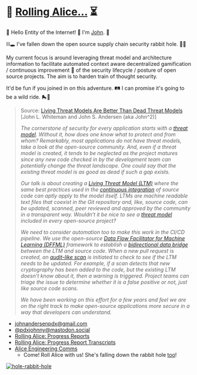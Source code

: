 # 🐢 [Rolling Alice...](https://github.com/intel/dffml/blob/alice/docs/tutorials/rolling_alice/0000_architecting_alice/README.md#rolling-alice-volume-0-introduction-and-context) ⏳

🤙 Hello Entity of the Internet! :metal: I'm [John](https://pdxjohnny.github.io/about/). 🎩

⛓️🕳 I've fallen down the open source supply chain security rabbit hole. 🌳🐇

My current focus is around leveraging threat model and architecture
information to facilitate automated context aware decentralized gamification
/ continuous improvement 🚄 of the security lifecycle / posture of open source
projects. The aim is to harden train of thought security.

It'd be fun if you joined in on this adventure. 🛤️ I can promise it's
going to be a wild ride. 🛼🎢

> Source: [Living Threat Models Are Better Than Dead Threat Models](https://gist.github.com/pdxjohnny/07b8c7b4a9e05579921aa3cc8aed4866#file-rolling_alice_progress_report_0006_living_threat_models_are_better_than_dead_threat_models-md) [John L. Whiteman and John S. Andersen (aka John^2)]
>
> *The cornerstone of security for every application starts with a [threat model](https://owasp.org/www-community/Threat_Modeling_Process). Without it, how does one know what to protect and from whom? Remarkably, most applications do not have threat models, take a look at the open-source community. And, even if a threat model is created, it tends to be neglected as the project matures since any new code checked in by the development team can potentially change the threat landscape. One could say that the existing threat model is as good as dead if such a gap exists.*
>
> *Our talk is about creating a [Living Threat Model (LTM)](https://github.com/johnlwhiteman/living-threat-models) where the same best practices used in the [continuous integration](https://github.com/intel/dffml/tree/alice/docs/tutorials/rolling_alice/0000_architecting_alice#what-is-alice) of source code can aptly apply to the model itself. LTMs are machine readable text files that coexist in the Git repository and, like, source code, can be updated, scanned, peer reviewed and approved by the community in a transparent way. Wouldn’t it be nice to see a [threat model](https://github.com/johnlwhiteman/living-threat-models/blob/main/THREATS.md) included in every open-source project?*
>
> *We need to consider automation too to make this work in the CI/CD pipeline. We use the open-source [Data Flow Facilitator for Machine Learning (DFFML)](https://github.com/intel/dffml) framework to establish a [bidirectional data bridge](https://github.com/intel/dffml/blob/alice/docs/arch/0009-Open-Architecture.rst) between the LTM and source code. When a new pull request is created, an [audit-like scan](https://github.com/johnlwhiteman/living-threat-models/blob/main/demo/ALICE.rst#living-threatsmd) is initiated to check to see if the LTM needs to be updated. For example, if a scan detects that new cryptography has been added to the code, but the existing LTM doesn’t know about it, then a warning is triggered. Project teams can triage the issue to determine whether it is a false positive or not, just like source code scans.*
>
> *We have been working on this effort for a few years and feel we are on the right track to make open-source applications more secure in a way that developers can understand.*

- [johnandersenpdx@gmail.com](mailto:johnandersenpdx@gmail.com?subject=Introduction)
- [@pdxjohnny@mastodon.social](https://mastodon.social/@pdxjohnny)
- [Rolling Alice: Progress Reports](https://www.youtube.com/playlist?list=PLtzAOVTpO2jYt71umwc-ze6OmwwCIMnLw)
- [Rolling Alice: Progress Report Transcripts](https://gist.github.com/pdxjohnny/07b8c7b4a9e05579921aa3cc8aed4866)
- [Alice Engineering Comms](https://github.com/intel/dffml/discussions/1406?sort=new)
  - Come! Roll Alice with us! She's falling down the rabbit hole [too](https://github.com/intel/dffml/blob/alice/docs/tutorials/rolling_alice/0001_coach_alice/0000_introduction.md)!

[![hole-rabbit-hole](https://user-images.githubusercontent.com/5950433/196436807-68881b75-2006-4734-b4a2-63dc3d17b634.gif)](https://github.com/intel/dffml/commit/291cfbe5153414932afe446aa4f6c2e298069914)
